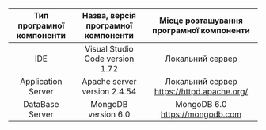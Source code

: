 |Тип програмної компоненти|Назва, версія програмної компоненти|Місце розташування програмної компоненти|
|:-----:|:-----:|:-----:|
|IDE|Visual Studio Code version 1.72|Локальний сервер|
|Application Server|Apache server version 2.4.54|Локальний сервер https://httpd.apache.org/|
|DataBase Server|MongoDB version 6.0|MongoDB 6.0 https://mongodb.com|
